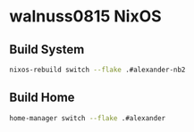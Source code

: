 # walnuss0815 NixOS

## Build System

```bash
nixos-rebuild switch --flake .#alexander-nb2
```

## Build Home

```bash
home-manager switch --flake .#alexander
```
